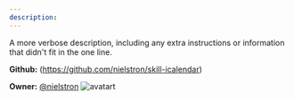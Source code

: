 ```yaml
---
description: 
---
```

A more verbose description, including any extra instructions or
information that didn't fit in the one line.

**Github:** (https://github.com/nielstron/skill-icalendar)

**Owner:** [@nielstron](https://github.com/nielstron) ![avatart](https://avatars0.githubusercontent.com/u/20638630?v=4)

